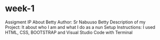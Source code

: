 # week-1
Assigment IP
About Betty 
Author: Sr Nabuuso Betty
Description of my Project: 
It about who I am and what I do as a nun 
Setup Instructions: 
I used HTML, CSS, BOOTSTRAP and Visual Studio Code with Terminal
